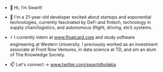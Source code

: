 - 👋 Hi, I’m Swarit!

- 👀 I'm a 21-year-old developer excited about startups and exponential technologies, currently fascinated by DeFi and fintech, technology in supply chain/logistics, and autonomous (flight, driving, etc!) systems.

- ⚡️ I currently intern at www.floatcard.com and study software engineering at Western University. I previously worked as an investment associate at Front Row Ventures, in data science at TD, and am an alum of The Knowledge Society.

- 📫 Let's connect -> www.twitter.com/swaritdholakia 
